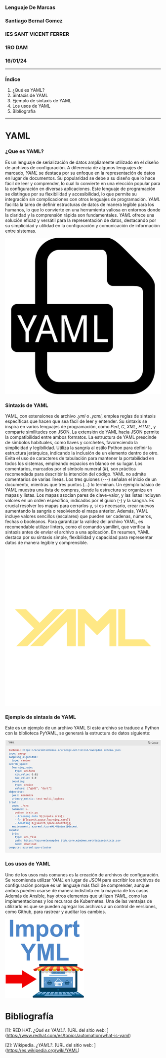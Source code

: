 ### Lenguaje De Marcas
### Santiago Bernal Gomez
### IES SANT VICENT FERRER
### 1RO DAM
### 16/01/24
---------------------------
### **Índice**
1. ¿Qué es YAML?
2. Sintaxis de YAML
3. Ejemplo de sintaxis de YAML
4. Los usos de YAML
5. Bibliografía
---------------------------

# **YAML** 
### **¿Que es YAML?**
Es un lenguaje de serialización de datos ampliamente utilizado en el diseño de archivos de configuración. A diferencia de algunos lenguajes de marcado, *YAML* se destaca por su enfoque en la representación de datos en lugar de documentos. 
Su popularidad se debe a su diseño que lo hace fácil de leer y comprender, lo cual lo convierte en una elección popular para la configuración en diversas aplicaciones.
Este lenguaje de programación se distingue por su flexibilidad y accesibilidad, lo que permite su integración sin complicaciones con otros lenguajes de programación. 
*YAML* facilita la tarea de definir estructuras de datos de manera legible para los humanos, lo que lo convierte en una herramienta valiosa en entornos donde la claridad y la comprensión rápida son fundamentales. 
*YAML* ofrece una solución eficaz y versátil para la representación de datos, destacando por su simplicidad y utilidad en la configuración y comunicación de información entre sistemas.

![1](yaml.png)
### **Sintaxis de YAML**
YAML, con extensiones de archivo *.yml* o *.yaml*, emplea reglas de sintaxis específicas que hacen que sea fácil de leer y entender. Su sintaxis se inspira en varios lenguajes de programación, como *Perl*, *C*, *XML*, *HTML*, y comparte similitudes con JSON. La extensión de YAML hacia JSON permite la compatibilidad entre ambos formatos.
La estructura de YAML prescinde de símbolos habituales, como llaves y corchetes, favoreciendo la simplicidad y legibilidad. Utiliza la sangría al estilo Python para definir la estructura jerárquica, indicando la inclusión de un elemento dentro de otro. Evita el uso de caracteres de tabulación para mantener la portabilidad en todos los sistemas, empleando espacios en blanco en su lugar.
Los comentarios, marcados por el símbolo numeral (#), son práctica recomendada para describir la intención del código. YAML no admite comentarios de varias líneas.
Los tres guiones (---) señalan el inicio de un documento, mientras que tres puntos (...) lo terminan.
Un ejemplo básico de YAML muestra una lista de compras, donde la estructura se organiza en mapas y listas. Los mapas asocian pares de clave-valor, y las listas incluyen valores en un orden específico, indicados por el guion (-) y la sangría.
Es crucial resolver los mapas para cerrarlos y, si es necesario, crear nuevos aumentando la sangría o resolviendo el mapa anterior.
Además, YAML incluye valores sencillos (escalares) que pueden ser cadenas, números, fechas o booleanos.
Para garantizar la validez del archivo YAML, es recomendable utilizar linters, como el comando yamllint, que verifica la sintaxis antes de enviar el archivo a una aplicación. En resumen, YAML destaca por su sintaxis simple, flexibilidad y capacidad para representar datos de manera legible y comprensible.

![2](2.png)
### **Ejemplo de sintaxis de YAML**
Este es un ejemplo de un archivo YAML 
Si este archivo se traduce a Python con la biblioteca PyYAML, se generará la estructura de datos siguiente:

![Mi Imagen Local](1.png)

### **Los usos de YAML**
Uno de los usos más comunes es la creación de archivos de configuración. Se recomienda utilizar *YAML* en lugar de *JSON* para escribir los archivos de configuración porque es un lenguaje más fácil de comprender, aunque ambos pueden usarse de manera indistinta en la mayoría de los casos.  
Además de Ansible, hay otros elementos que utilizan *YAML*, como las implementaciones y los recursos de Kubernetes. 
Una de las ventajas de utilizarlo es que se pueden agregar los archivos a un control de versiones, como Github, para rastrear y auditar los cambios.

![3](3.png)

# Bibliografía

[1]: RED HAT. *¿Qué es YAML?*. [URL del sitio web: ] (https://www.redhat.com/es/topics/automation/what-is-yaml)

[2]: Wikipedia. *¿YAML?*. [URL del sitio web: ] (https://es.wikipedia.org/wiki/YAML)

